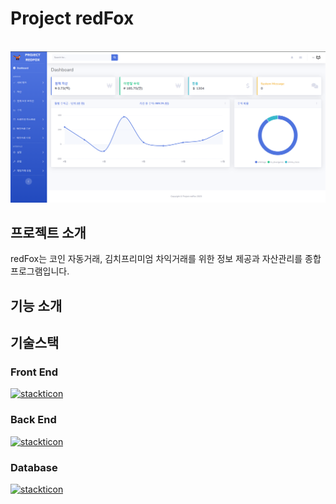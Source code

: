 # Project redFox

<p align="center">
  <br>
  <img src="./images/redfox/main.png">
  <br>
</p>

## 프로젝트 소개
redFox는 코인 자동거래, 김치프리미엄 차익거래를 위한 정보 제공과 자산관리를 종합 프로그램입니다.

## 기능 소개

## 기술스택

### Front End

[![stackticon](https://firebasestorage.googleapis.com/v0/b/stackticon-81399.appspot.com/o/images%2F1702739111256?alt=media&token=4b06ff02-0206-4959-a941-a63a3410f022)](https://github.com/msdio/stackticon)


### Back End
[![stackticon](https://firebasestorage.googleapis.com/v0/b/stackticon-81399.appspot.com/o/images%2F1702740160171?alt=media&token=bbbb0938-48da-4b06-aa45-c005ebf2a055)](https://github.com/msdio/stackticon)


### Database

[![stackticon](https://firebasestorage.googleapis.com/v0/b/stackticon-81399.appspot.com/o/images%2F1702739427083?alt=media&token=da5298c4-4169-4f5e-ba7d-416e49248962)](https://github.com/msdio/stackticon)




